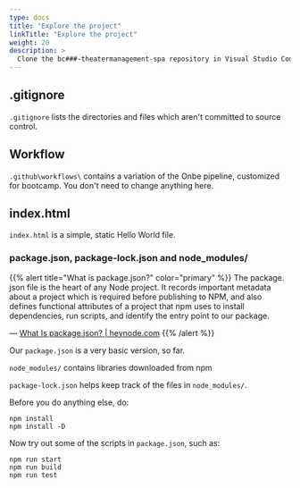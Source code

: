```yaml
---
type: docs
title: "Explore the project"
linkTitle: "Explore the project"
weight: 20
description: >
  Clone the bc###-theatermanagement-spa repository in Visual Studio Code.
---
```


## .gitignore

`.gitignore` lists the directories and files which aren't committed to
source control.

## Workflow

`.github\workflows\` contains a variation of the Onbe pipeline, customized for
bootcamp. You don't need to change anything here.

## index.html

`index.html` is a simple, static Hello World file.

### package.json, package-lock.json and node_modules/

{{% alert title="What is package.json?" color="primary" %}}
The package. json file is the heart of any Node project. It records important metadata about a project which is required before publishing to NPM, and also defines functional attributes of a project that npm uses to install dependencies, run scripts, and identify the entry point to our package.

— [What Is package.json? | heynode.com](https://heynode.com/tutorial/what-packagejson/)
{{% /alert %}}

Our `package.json` is a very basic version, so far.

`node_modules/` contains libraries downloaded from npm

`package-lock.json` helps keep track of the files in `node_modules/`.

Before you do anything else, do:

~~~
npm install
npm install -D
~~~

Now try out some of the scripts in `package.json`, such as:

~~~
npm run start
npm run build
npm run test
~~~
